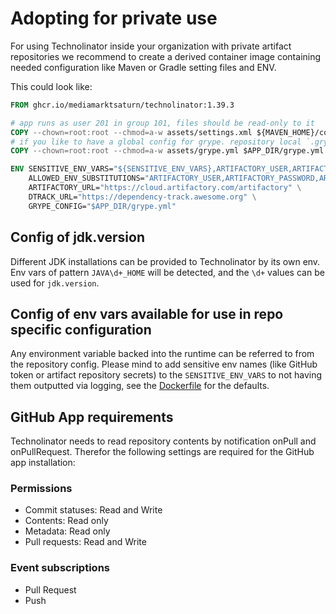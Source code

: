 # Adopting for private use

For using Technolinator inside your organization with private artifact repositories we recommend to create a derived container image containing needed configuration like Maven or Gradle setting files and ENV.

This could look like:

```dockerfile
FROM ghcr.io/mediamarktsaturn/technolinator:1.39.3

# app runs as user 201 in group 101, files should be read-only to it
COPY --chown=root:root --chmod=a-w assets/settings.xml ${MAVEN_HOME}/conf/settings.xml
# if you like to have a global config for grype. repository local `.grype.yaml` are respected as well, if not set via GRYPE_CONFIG env
COPY --chown=root:root --chmod=a-w assets/grype.yml $APP_DIR/grype.yml

ENV SENSITIVE_ENV_VARS="${SENSITIVE_ENV_VARS},ARTIFACTORY_USER,ARTIFACTORY_PASSWORD" \
    ALLOWED_ENV_SUBSTITUTIONS="ARTIFACTORY_USER,ARTIFACTORY_PASSWORD,ARTIFACTORY_URL" \
    ARTIFACTORY_URL="https://cloud.artifactory.com/artifactory" \
    DTRACK_URL="https://dependency-track.awesome.org" \
    GRYPE_CONFIG="$APP_DIR/grype.yml"
```

## Config of jdk.version

Different JDK installations can be provided to Technolinator by its own env.
Env vars of pattern `JAVA\d+_HOME` will be detected, and the `\d+` values can be used for `jdk.version`.

## Config of env vars available for use in repo specific configuration

Any environment variable backed into the runtime can be referred to from the repository config.
Please mind to add sensitive env names (like GitHub token or artifact repository secrets) to the `SENSITIVE_ENV_VARS` to not having them outputted via logging, see the [Dockerfile](src/main/docker/Dockerfile) for the defaults.

## GitHub App requirements

Technolinator needs to read repository contents by notification onPull and onPullRequest.
Therefor the following settings are required for the GitHub app installation:

### Permissions

* Commit statuses: Read and Write
* Contents: Read only
* Metadata: Read only
* Pull requests: Read and Write

### Event subscriptions

* Pull Request
* Push
